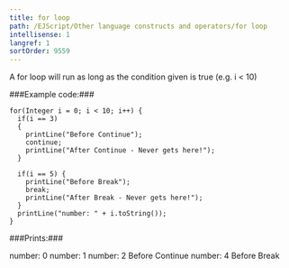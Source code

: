 ```yaml
---
title: for loop
path: /EJScript/Other language constructs and operators/for loop
intellisense: 1
langref: 1
sortOrder: 9559
---
```


A for loop will run as long as the condition given is true (e.g. i < 10)



###Example code:###


    for(Integer i = 0; i < 10; i++) {
      if(i == 3)
      {
        printLine("Before Continue");
        continue;
        printLine("After Continue - Never gets here!");
      }
    
      if(i == 5) {
        printLine("Before Break");
        break;
        printLine("After Break - Never gets here!");
      }
      printLine("number: " + i.toString());
    }
    





###Prints:###

number: 0
number: 1
number: 2
Before Continue
number: 4
Before Break


